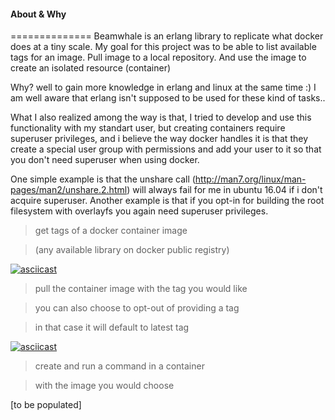 #### About & Why
==============
Beamwhale is an erlang library to replicate what docker does at a tiny scale.
My goal for this project was to be able to list available tags for an image.
Pull image to a local repository. And use the image to create an isolated resource (container)


Why? well to gain more knowledge in erlang and linux at the same time :)
I am well aware that erlang isn't supposed to be used for these kind of tasks..

What I also realized among the way is that, I tried to develop and use this functionality
with my standart user, but creating containers require superuser privileges, and i believe
the way docker handles it is that they create a special user group with permissions and add your user to it so that you don't need superuser when using docker.

One simple example is that the unshare call (<http://man7.org/linux/man-pages/man2/unshare.2.html>) will always fail for me in ubuntu 16.04 if i don't acquire superuser. Another example is that if you opt-in for building the root filesystem with overlayfs you again need superuser privileges.

> get tags of a docker container image

> (any available library on docker public registry)

[![asciicast](https://asciinema.org/a/91e1psjachs5vd48qsep68jev.png)](https://asciinema.org/a/91e1psjachs5vd48qsep68jev)


> pull the container image with the tag you would like

> you can also choose to opt-out of providing a tag

> in that case it will default to latest tag

[![asciicast](https://asciinema.org/a/clhrxyetoaqetr97f24y9qwxz.png)](https://asciinema.org/a/clhrxyetoaqetr97f24y9qwxz)



> create and run a command in a container

> with the image you would choose

[to be populated]
